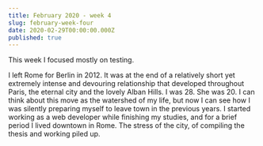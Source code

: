 ```yaml
---
title: February 2020 - week 4
slug: february-week-four
date: 2020-02-29T00:00:00.000Z
published: true
---
```

This week I focused mostly on testing.

I left Rome for Berlin in 2012. It was at the end of a relatively short yet extremely intense and devouring relationship that developed throughout Paris, the eternal city and the lovely Alban Hills. I was 28. She was 20. I can think about this move as the watershed of my life, but now I can see how I was silently preparing myself to leave town in the previous years. I started working as a web developer while finishing my studies, and for a brief period I lived downtown in Rome. The stress of the city, of compiling the thesis and working piled up.
